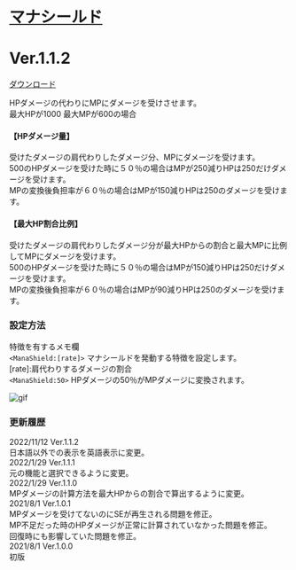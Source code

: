 # [マナシールド](https://raw.githubusercontent.com/nuun888/MZ/master/NUUN_ManaShield.js)
# Ver.1.1.2
[ダウンロード](https://raw.githubusercontent.com/nuun888/MZ/master/NUUN_ManaShield.js)  

HPダメージの代わりにMPにダメージを受けさせます。  
最大HPが1000 最大MPが600の場合  
#### 【HPダメージ量】  
受けたダメージの肩代わりしたダメージ分、MPにダメージを受けます。  
500のHPダメージを受けた時に５０％の場合はMPが250減りHPは250だけダメージを受けます。  
MPの変換後負担率が６０％の場合はMPが150減りHPは250のダメージを受けます。  
#### 【最大HP割合比例】  
受けたダメージの肩代わりしたダメージ分が最大HPからの割合と最大MPに比例してMPにダメージを受けます。  
500のHPダメージを受けた時に５０％の場合はMPが150減りHPは250だけダメージを受けます。  
MPの変換後負担率が６０％の場合はMPが90減りHPは250のダメージを受けます。  

### 設定方法
特徴を有するメモ欄  
`<ManaShield:[rate]>` マナシールドを発動する特徴を設定します。  
[rate]:肩代わりするダメージの割合  
`<ManaShield:50>` HPダメージの50％がMPダメージに変換されます。  

![gif](img/DamagePopUpSimulDisplay1.gif)  

### 更新履歴
2022/11/12 Ver.1.1.2  
日本語以外での表示を英語表示に変更。  
2022/1/29  Ver.1.1.1  
元の機能と選択できるように変更。  
2022/1/29  Ver.1.1.0  
MPダメージの計算方法を最大HPからの割合で算出するように変更。  
2021/8/1 Ver.1.0.1  
MPダメージを受けてないのにSEが再生される問題を修正。  
MP不足だった時のHPダメージが正常に計算されていなかった問題を修正。  
回復時にも影響していた問題を修正。  
2021/8/1 Ver.1.0.0  
初版  

